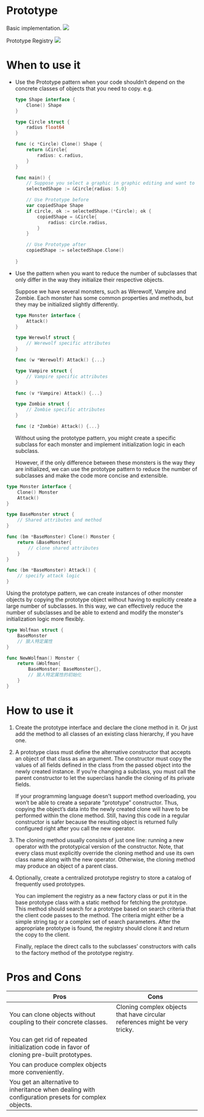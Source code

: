 # Prototype

Basic implementation.
![](https://refactoringguru.cn/images/patterns/diagrams/prototype/structure-2x.png)

Prototype Registry
![](https://refactoringguru.cn/images/patterns/diagrams/prototype/structure-prototype-cache-2x.png)

# When to use it

- Use the Prototype pattern when your code shouldn’t depend on the concrete classes of objects that you need to copy.
  e.g.
   ```go
   type Shape interface {
       Clone() Shape
   }

   type Circle struct {
       radius float64
   }

   func (c *Circle) Clone() Shape {
       return &Circle{
           radius: c.radius,
       }
   }

   func main() {
       // Suppose you select a graphic in graphic editing and want to copy it
       selectedShape := &Circle{radius: 5.0}

       // Use Prototype before
       var copiedShape Shape
       if circle, ok := selectedShape.(*Circle); ok {
           copiedShape = &Circle{
               radius: circle.radius,
           }
       }

       // Use Prototype after
       copiedShape := selectedShape.Clone()
       
   }
   ```
- Use the pattern when you want to reduce the number of subclasses that only differ in the way they initialize their
  respective objects.

  Suppose we have several monsters, such as Werewolf, Vampire and Zombie. Each monster has some common properties and
  methods, but they may be initialized slightly differently.
   ```go
   type Monster interface {
       Attack()
   }

   type Werewolf struct {
       // Werewolf specific attributes
   }

   func (w *Werewolf) Attack() {...}

   type Vampire struct {
       // Vampire specific attributes
   }

   func (v *Vampire) Attack() {...}

   type Zombie struct {
       // Zombie specific attributes
   }

   func (z *Zombie) Attack() {...}
   ```
  Without using the prototype pattern, you might create a specific subclass for each monster and implement
  initialization logic in each subclass.

  However, if the only difference between these monsters is the way they are initialized, we can use the prototype
  pattern to reduce the number of subclasses and make the code more concise and extensible.

 ```go
 type Monster interface {
     Clone() Monster
     Attack()
 }

 type BaseMonster struct {
     // Shared attributes and method
 }

 func (bm *BaseMonster) Clone() Monster {
     return &BaseMonster{
         // clone shared attributes
     }
 }

 func (bm *BaseMonster) Attack() {
     // specify attack logic
 }
 ```
Using the prototype pattern, we can create instances of other monster objects by copying the prototype object without
having to explicitly create a large number of subclasses. In this way, we can effectively reduce the number of
subclasses and be able to extend and modify the monster's initialization logic more flexibly.
 ```go
 type Wolfman struct {
     BaseMonster
     // 狼人特定属性
 }

 func NewWolfman() Monster {
     return &Wolfman{
         BaseMonster: BaseMonster{},
         // 狼人特定属性的初始化
     }
 }
 ```

# How to use it

1. Create the prototype interface and declare the clone method in it. Or just add the method to all classes of an
   existing class hierarchy, if you have one.

2. A prototype class must define the alternative constructor that accepts an object of that class as an argument. The
   constructor must copy the values of all fields defined in the class from the passed object into the newly created
   instance. If you’re changing a subclass, you must call the parent constructor to let the superclass handle the
   cloning of its private fields.

   If your programming language doesn’t support method overloading, you won’t be able to create a separate “prototype”
   constructor. Thus, copying the object’s data into the newly created clone will have to be performed within the clone
   method. Still, having this code in a regular constructor is safer because the resulting object is returned fully
   configured right after you call the new operator.

3. The cloning method usually consists of just one line: running a new operator with the prototypical version of the
   constructor. Note, that every class must explicitly override the cloning method and use its own class name along with
   the new operator. Otherwise, the cloning method may produce an object of a parent class.

4. Optionally, create a centralized prototype registry to store a catalog of frequently used prototypes.

   You can implement the registry as a new factory class or put it in the base prototype class with a static method for
   fetching the prototype. This method should search for a prototype based on search criteria that the client code
   passes to the method. The criteria might either be a simple string tag or a complex set of search parameters. After
   the appropriate prototype is found, the registry should clone it and return the copy to the client.

   Finally, replace the direct calls to the subclasses’ constructors with calls to the factory method of the prototype
   registry.

# Pros and Cons

| Pros                                                                                               | Cons                                                                        |
|----------------------------------------------------------------------------------------------------|-----------------------------------------------------------------------------|
| You can clone objects without coupling to their concrete classes.                                  | Cloning complex objects that have circular references might be very tricky. |
| You can get rid of repeated initialization code in favor of cloning pre-built prototypes.          |                                                                             |
| You can produce complex objects more conveniently.                                                 |                                                                             |
| You get an alternative to inheritance when dealing with configuration presets for complex objects. |                                                                             |